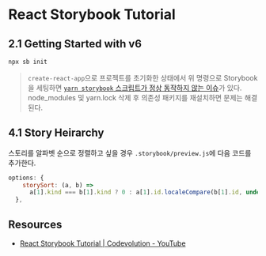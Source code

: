 # React Storybook Tutorial

## 2.1 Getting Started with v6

```bash
npx sb init
```

> `create-react-app`으로 프로젝트를 초기화한 상태에서 위 명령으로 Storybook을 세팅하면 [`yarn storybook` 스크립트가 정상 동작하지 않는 이슈](https://github.com/storybookjs/storybook/issues/11907)가 있다.
> node_modules 및 yarn.lock 삭제 후 의존성 패키지를 재설치하면 문제는 해결된다.

## 4.1 Story Heirarchy

스토리를 알파벳 순으로 정렬하고 싶을 경우 `.storybook/preview.js`에 다음 코드를 추가한다.

```javascript
options: {
    storySort: (a, b) =>
      a[1].kind === b[1].kind ? 0 : a[1].id.localeCompare(b[1].id, undefined, { numeric: true }),
  },
```

## Resources

- [React Storybook Tutorial | Codevolution - YouTube](https://youtu.be/BySFuXgG-ow)

